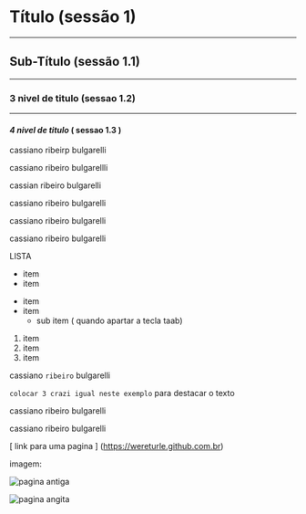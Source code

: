 # Título (sessão 1)
---

## __Sub-Título   (sessão 1.1)__ 
---

### 3  **nivel de titulo**    (sessao 1.2)
---

#### _4 nivel de titulo_    ( sessao 1.3 )

cassiano  ribeirp  bulgarelli   

cassiano ribeiro bulgarellli 

cassian ribeiro bulgarelli

cassiano ribeiro bulgarelli
 
cassiano ribeiro bulgarelli

cassiano ribeiro bulgarelli

LISTA 

* item 
* item
- item 
- item 
	- sub item ( quando apartar a tecla taab)
	
1. item 
2. item
3. item


cassiano `ribeiro` bulgarelli

```colocar 3 crazi igual neste exemplo```
para destacar  o texto
 

cassiano ribeiro bulgarelli

cassiano ribeiro bulgarelli
 
 
[ link para uma pagina ] (https://wereturle.github.com.br)

imagem:

![pagina antiga](./imagem/figura.jpg)

![pagina angita](./imagem/figura.jpg)

